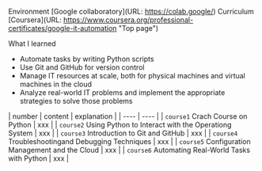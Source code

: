 Environment
[Google collaboratory](URL: https://colab.google/)
Curriculum
[Coursera](URL: https://www.coursera.org/professional-certificates/google-it-automation "Top page")

What I learned
* Automate tasks by writing Python scripts
* Use Git and GitHub for version control
* Manage IT resources at scale, both for physical machines and virtual machines in the cloud 
* Analyze real-world IT problems and implement the appropriate strategies to solve those problems

| number | content | explanation |
| ---- | ---- | 
| `course1` Crach Course on Python | xxx |
| `course2` Using Python to Interact with the Operationg System | xxx |
| `course3` Introduction to Git and GitHub | xxx |
| `course4` Troubleshootingand Debugging Techniques | xxx |
| `course5` Configuration Management and the Cloud | xxx |
| `course6` Automating Real-World Tasks with Python | xxx |

